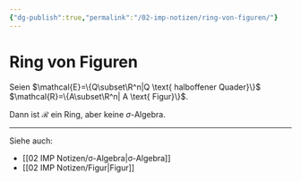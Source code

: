 ```yaml
---
{"dg-publish":true,"permalink":"/02-imp-notizen/ring-von-figuren/"}
---
```


# Ring von Figuren 
Seien $\mathcal{E}=\{Q\subset\R^n|Q \text{ halboffener Quader}\}$
$\mathcal{R}=\{A\subset\R^n| A \text{ Figur}\}$. 

Dann ist $\mathcal{R}$ ein Ring, aber keine $\sigma$-Algebra. 

---
Siehe auch:
- [[02 IMP Notizen/σ-Algebra|σ-Algebra]]
- [[02 IMP Notizen/Figur|Figur]]
